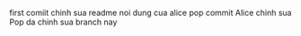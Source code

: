 first comiit
chinh sua readme
noi dung cua alice
pop commit
Alice chinh sua
Pop da chinh sua branch nay